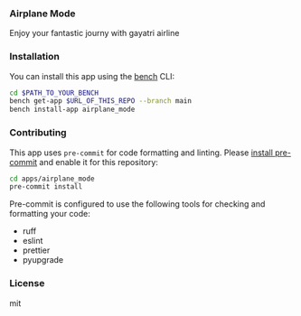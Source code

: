 ### Airplane Mode

Enjoy your fantastic journy with gayatri airline

### Installation

You can install this app using the [bench](https://github.com/frappe/bench) CLI:

```bash
cd $PATH_TO_YOUR_BENCH
bench get-app $URL_OF_THIS_REPO --branch main
bench install-app airplane_mode
```

### Contributing

This app uses `pre-commit` for code formatting and linting. Please [install pre-commit](https://pre-commit.com/#installation) and enable it for this repository:

```bash
cd apps/airplane_mode
pre-commit install
```

Pre-commit is configured to use the following tools for checking and formatting your code:

- ruff
- eslint
- prettier
- pyupgrade

### License

mit
